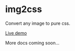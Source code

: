 # img2css

Convert any image to pure css.

[Live demo](http://javier.xyz/img2css/)

More docs coming soon...